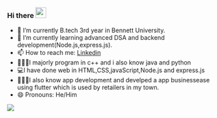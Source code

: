 ### Hi there <img  src="https://camo.githubusercontent.com/e8e7b06ecf583bc040eb60e44eb5b8e0ecc5421320a92929ce21522dbc34c891/68747470733a2f2f6d656469612e67697068792e636f6d2f6d656469612f6876524a434c467a6361737252346961377a2f67697068792e676966" width="25" height="25"/>

- 🔭 I’m currently B.tech 3rd year in Bennett University.
- 🌱 I’m currently learning advanced DSA and backend development(Node.js,express.js).
- 📫 How to reach me: [Linkedin](https://www.linkedin.com/in/shrey-agrawal-12ab95183/)
- 👨🏽‍💻I majorly program in c++ and i also know java and python
- 💻I have done web in HTML,CSS,javaScript,Node.js and express.js
- 👨🏽‍💻I also know app development and develped a app businessease using flutter which is used by retailers in my town.
- 😄 Pronouns: He/Him

<img src="https://github-readme-stats.vercel.app/api?username=shrey-creator&&show_icons=true&title_color=ffffff&icon_color=bb2acf&text_color=daf7dc&bg_color=151515"/>
